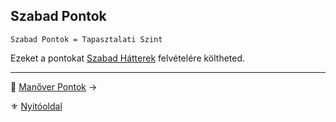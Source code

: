 ## Szabad Pontok

`Szabad Pontok = Tapasztalati Szint`

Ezeket a pontokat [Szabad Hátterek](023_szabad_hatterek.md) felvételére költheted.

---

🔗 [Manőver Pontok](016_03_manover_pontok.md) →

⚜️ [Nyitóoldal](start.md)
